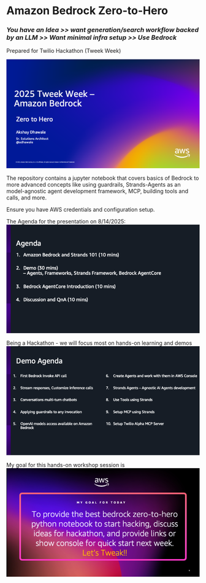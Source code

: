 # Amazon Bedrock Zero-to-Hero

### *You have an Idea >> want generation/search workflow backed by an LLM >> Want minimal infra setup >> Use Bedrock*

Prepared for Twilio Hackathon (Tweek Week)

![presentation](tweek-week-2025.png)

The repository contains a jupyter notebook that covers basics of Bedrock to more advanced concepts like using guardrails, Strands-Agents as an model-agnostic agent development framework, MCP, building tools and calls, and more. 

Ensure you have AWS credentials and configuration setup.

The Agenda for the presentation on 8/14/2025:
![Agenda](agenda.png)

Being a Hackathon - we will focus most on hands-on learning and demos
![Demo-Agenda](demo-agenda.png)

My goal for this hands-on workshop session is
![goals](my-goal.png)
